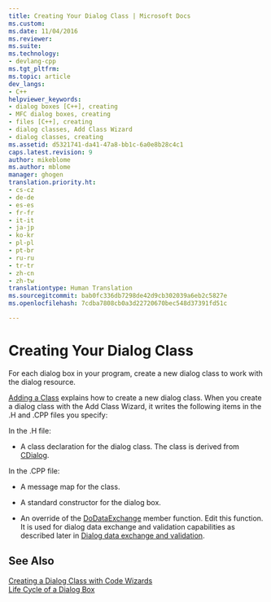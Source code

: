 ```yaml
---
title: Creating Your Dialog Class | Microsoft Docs
ms.custom: 
ms.date: 11/04/2016
ms.reviewer: 
ms.suite: 
ms.technology:
- devlang-cpp
ms.tgt_pltfrm: 
ms.topic: article
dev_langs:
- C++
helpviewer_keywords:
- dialog boxes [C++], creating
- MFC dialog boxes, creating
- files [C++], creating
- dialog classes, Add Class Wizard
- dialog classes, creating
ms.assetid: d5321741-da41-47a8-bb1c-6a0e8b28c4c1
caps.latest.revision: 9
author: mikeblome
ms.author: mblome
manager: ghogen
translation.priority.ht:
- cs-cz
- de-de
- es-es
- fr-fr
- it-it
- ja-jp
- ko-kr
- pl-pl
- pt-br
- ru-ru
- tr-tr
- zh-cn
- zh-tw
translationtype: Human Translation
ms.sourcegitcommit: bab0fc336db7298de42d9cb302039a6eb2c5827e
ms.openlocfilehash: 7cdba7808cb0a3d22720670bec548d37391fd51c

---
```

# Creating Your Dialog Class
For each dialog box in your program, create a new dialog class to work with the dialog resource.  
  
 [Adding a Class](../ide/adding-a-class-visual-cpp.md) explains how to create a new dialog class. When you create a dialog class with the Add Class Wizard, it writes the following items in the .H and .CPP files you specify:  
  
 In the .H file:  
  
-   A class declaration for the dialog class. The class is derived from [CDialog](../mfc/reference/cdialog-class.md).  
  
 In the .CPP file:  
  
-   A message map for the class.  
  
-   A standard constructor for the dialog box.  
  
-   An override of the [DoDataExchange](../mfc/reference/cwnd-class.md#cwnd__dodataexchange) member function. Edit this function. It is used for dialog data exchange and validation capabilities as described later in [Dialog data exchange and validation](../mfc/dialog-data-exchange-and-validation.md).  
  
## See Also  
 [Creating a Dialog Class with Code Wizards](../mfc/creating-a-dialog-class-with-code-wizards.md)   
 [Life Cycle of a Dialog Box](../mfc/life-cycle-of-a-dialog-box.md)




<!--HONumber=Jan17_HO1-->



